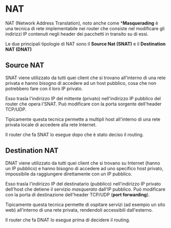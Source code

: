 # NAT


NAT (Network Address Translation), noto anche come ***Masquerading** è una tecnica di rete implementabile
nei router che consiste nel modificare gli indirizzi IP contenuti negli header dei pacchetti in transito su di essi.

Le due principali tipologie di NAT sono il **Source Nat (SNAT)** e il **Destination NAT (DNAT)**


## Source NAT

SNAT viene utilizzato da tutti quei client che si trovano all'interno di una rete privata e hanno bisogno di accedere ad un host pubblico,
cosa che non potrebbero fare con il loro IP privato.

Esso trasla l'indirizzo IP del mittente (privato) nell'indirizzo IP pubblico del router che opera l'SNAT. Può modificare con la porta sorgente
dell'header TCP/UDP.

Tipicamente questa tecnica permette a multipli host all'interno di una rete privata locale di accedere alla rete Internet.

Il router che fa SNAT lo esegue dopo che è stato deciso il routing.



## Destination NAT

DNAT viene utilizzato da tutti quei client che si trovano su Internet (hanno un IP pubblico) e hanno bisogno di accedere ad uno specifico host
privato, impossibile da raggiungere direttamente con un IP pubblico.

Esso trasla l'indirizzo IP del destinatario (pubblico) nell'indirizzo IP privato dell'host che detiene il servizio *masquerato* dall'IP pubblico.
Può modificare con la porta di destinazione dell'header TCP/UDP (**port forwarding**).

Tipicamente questa tecnica permette di ospitare servizi (ad esempio un sito web) all'interno di una rete privata, rendendoli accessibili dall'esterno.

Il router che fa DNAT lo esegue prima di decidere il routing.

<br>
<br>

